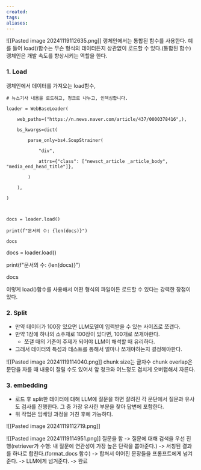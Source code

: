 ```yaml
---
created: 
tags: 
aliases:
---
```

![[Pasted image 20241119112635.png]]
랭체인에서는 통합된 함수를 사용한다.
	예를 들어 load()함수는 무슨 형식의 데이터든지 상관없이 로드할 수 있다.(통합된 함수)
랭체인은 개발 속도를 향상시키는 역할을 한다.

### 1. Load 
랭체인에서 데이터를 가져오는 load함수,
```
# 뉴스기사 내용을 로드하고, 청크로 나누고, 인덱싱합니다.

loader = WebBaseLoader(

    web_paths=("https://n.news.naver.com/article/437/0000378416",),

    bs_kwargs=dict(

        parse_only=bs4.SoupStrainer(

            "div",

            attrs={"class": ["newsct_article _article_body", "media_end_head_title"]},

        )

    ),

)

  

docs = loader.load()

print(f"문서의 수: {len(docs)}")

docs
```

docs = loader.load()

print(f"문서의 수: {len(docs)}")

docs

이렇게 load()함수를 사용해서 어떤 형식의 파일이든 로드할 수 있다는 강력한 장점이 있다.


### 2. Split
- 만약 데이터가 100장 있으면 LLM모델이 입력받을 수 있는 사이즈로 쪼갠다.
- 만약 1장에 하나의 소주재로 100장이 있다면, 100개로 쪼개야한다.
	- 쪼갤 때의 기준이 주제가 되어야 LLM이 해석할 때 유리하다.
- 그래서 데이터의 특성과 테스트를 통해서 얼마나 쪼개야하는지 결정해야한다.

![[Pasted image 20241119114040.png]]
chunk size는 글자수
chunk overlap은 문단을 자를 때 내용이 잘릴 수도 있어서 앞 청크와 어느정도 겹치게 오버랩해서 자른다.

### 3. embedding
- 로드 후 split한 데이터에 대해 LLM에 질문을 하면 잘려진 각 문단에서 질문과 유사도 검사를 진행한다. 그 중 가장 유사한 부분을 찾아 답변에 포함한다.
- 위 작업은 임베딩 과정을 거친 후에 가능하다.

![[Pasted image 20241119112719.png]]

![[Pasted image 20241119114951.png]]
질문을 함 -> 질문에 대해 검색을 우선 진행(retriever가 수행: 내 질문에 연관성이 가장 높은 단락을 뽑아준다.) -> 서칭된 결과를 하나로 합친다.(format_docs 함수) -> 합쳐서 이어진 문장들을 프롬프트에게 넘겨준다. -> LLM에게 넘겨준다. -> 완료